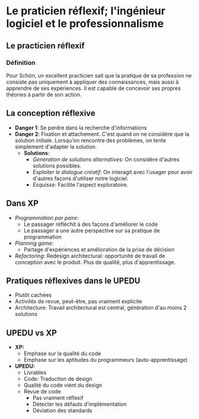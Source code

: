 # Le praticien réflexif; l'ingénieur logiciel et le professionnalisme

## Le practicien réflexif

### Définition

Pour Schön, un excellent practicien sait que la pratique de sa profession 
ne consiste pas uniquement à appliquer des connaissances, mais aussi à 
apprendre de ses expériences. Il est capable de concevoir ses propres
théories à partir de son action.

## La conception réflexive

- **Danger 1**: Se perdre dans la recherche d'informations
- **Danger 2**: Fixation et attachement. C'est quand on ne considère que la
solution initiale. Lorsqu'on rencontre des problèmes, on tente simplement
d'adapter la solution.
    - **Solutions**: 
        - *Génération de solutions alternatives:* On considère
        d'autres solutions possibles.
        - *Exploiter le dialogue créatif*: On interagit avec l'usager pour
        avoir d'autres façons d'utiliser notre logiciel.
        - *Esquisse*: Facilite l'aspect exploratoire.

## Dans XP

- *Programmation par paire*:
    - Le passager réfléchit à des façons d'améliorer le code
    - Le passager a une autre perspective sur sa pratique de programmation
- *Planning game*:
    - Partage d'expériences et amélioration de la prise de décision
- *Refactoring*: Redesign architectural: opportunité de travail de conception
avec le produit. Plus de qualité, plus d'apprentissage.

## Pratiques réflexives dans le UPEDU

- Plutôt cachées
- Activités de revue, peut-être, pas vraiment explicite
- Architecture: Travail architectural est central, génération d'au moins 2
solutions

## UPEDU vs XP

- **XP:**
    - Emphase sur la qualité du code
    - Emphase sur les aptitudes du programmeurs (auto-apprentissage)
- **UPEDU:**
    - Livrables
    - Code: Traduction de design
    - Qualité du code vient du design
    - Revue de code
        - Pas vraiment réflexif
        - Détecter les défauts d'implémentation
        - Déviation des standards
